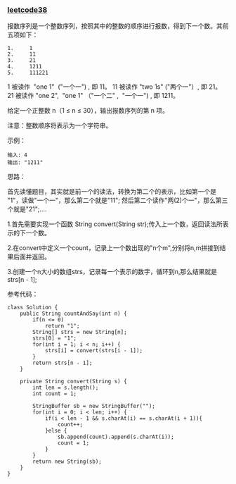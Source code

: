 ### [leetcode38](https://leetcode-cn.com/problems/count-and-say/)

报数序列是一个整数序列，按照其中的整数的顺序进行报数，得到下一个数。其前五项如下：

```
1.     1
2.     11
3.     21
4.     1211
5.     111221
```

1 被读作  "one 1"  ("一个一") , 即 11。
11 被读作 "two 1s" ("两个一"）, 即 21。
21 被读作 "one 2",  "one 1" （"一个二" ,  "一个一") , 即 1211。

给定一个正整数 n（1 ≤ n ≤ 30），输出报数序列的第 n 项。

注意：整数顺序将表示为一个字符串。

示例：
````
输入: 4
输出: "1211"
````

思路：

首先读懂题目，其实就是前一个的读法，转换为第二个的表示，比如第一个是 "1"，读做"一个一"，那么第二个就是"11";
然后第二个读作"两(2)个一"，那么第三个就是"21";....

1.首先需要实现一个函数 String convert(String str);传入上一个数，返回读法所表示的下一个数。

2.在convert中定义一个count，记录上一个数出现的"n个m",分别将n,m拼接到结果后面并返回。

3.创建一个n大小的数组strs，记录每一个表示的数字，循环到n,那么结果就是strs[n - 1];


参考代码：

```
class Solution {
    public String countAndSay(int n) {
        if(n <= 0) 
            return "1";
        String[] strs = new String[n];
        strs[0] = "1";
        for(int i = 1; i < n; i++) {
            strs[i] = convert(strs[i - 1]);
        }
        return strs[n - 1];
    }
    
    private String convert(String s) {
        int len = s.length();
        int count = 1;
        
        StringBuffer sb = new StringBuffer("");
        for(int i = 0; i < len; i++) {
            if(i < len - 1 && s.charAt(i) == s.charAt(i + 1)){
                count++;
            }else {
                sb.append(count).append(s.charAt(i));
                count = 1;
            }
        }
        return new String(sb);
    }
}
```